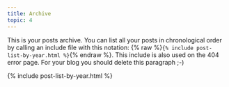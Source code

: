 ```yaml
---
title: Archive
topic: 4
---
```

This is your posts archive. You can list all your posts in chronological order by calling an include file with this notation: {% raw %}`{% include post-list-by-year.html %}`{% endraw %}. This include is also used on the 404 error page. For your blog you should delete this paragraph ;-)

{% include post-list-by-year.html %}

